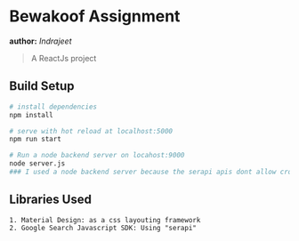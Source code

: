 # Bewakoof Assignment

**author:** _Indrajeet_ 

> A ReactJs project

## Build Setup

``` bash
# install dependencies
npm install

# serve with hot reload at localhost:5000
npm run start

# Run a node backend server on locahost:9000
node server.js
### I used a node backend server because the serapi apis dont allow cross-domain requests.
```




## Libraries Used
```
1. Material Design: as a css layouting framework
2. Google Search Javascript SDK: Using "serapi"

```
